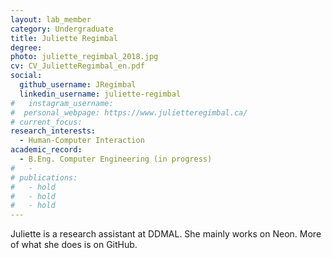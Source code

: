 ```yaml
---
layout: lab_member
category: Undergraduate
title: Juliette Regimbal
degree:
photo: juliette_regimbal_2018.jpg
cv: CV_JulietteRegimbal_en.pdf
social:
  github_username: JRegimbal
  linkedin_username: juliette-regimbal
#   instagram_username:
#  personal_webpage: https://www.julietteregimbal.ca/
# current_focus:
research_interests:
  - Human-Computer Interaction
academic_record:
  - B.Eng. Computer Engineering (in progress)
#   -
# publications:
#   - hold
#   - hold
#   - hold
---
```

Juliette is a research assistant at DDMAL.
She mainly works on Neon. More of what she does is on GitHub.
